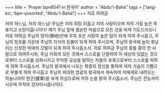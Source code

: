 +++
title = 'Prayer bpn6541 in 한국어'
author = "Abdu'l-Bahá"
tags = ['lang-ko', 'bpn-unsorted', "Abdu'l-Bahá"]
+++
저로 하여금

저의 하느님, 저의 하느님! 주님은 저의 희망 이옵고 저의 사랑이오며 저의 가장 높은 목표이고 소망이옵나이다! 제가 주님 앞에 겸손한 마음으로 모든 것을 바쳐 기도드리오니 저로 하여금 주님의 영지(領地)안에 우뚝 솟은 사랑의 높은 탑이 되게 하여 주시옵고, 주님의 창조물 가운데 주님의 지식의 등불이 되게 하여 주시오며, 주님의 왕국에 높이 휘날리는 신성한 박애의 깃발이 되게 하여 주시옵소서.
저로 하여금 주님의 종들 중의 한 사람으로 하여주시와, 주님 이외의 모든 것에서 스스로를 단절하여 이 세상의 덧없는 것으로부터 스스로를 성화시키고 무익한 공상을 말하는 자들의 유혹으로부터 스스로를 피하게 하여 주시옵소서.
주님의 왕국에서 나오는 확증의 정신을 통하여 저의 가슴이 기쁨으로 부풀게 하여 주시옵고 주님의 위대한 영광의 왕국에서 계속하여 저에게로 내려오는 하늘나라의 원군(援軍)을 보게 하심으로써 저의 눈을 밝혀 주시옵소서.
주님은 전능자이시오며 무적의 강자이시옵나이다.
